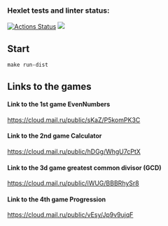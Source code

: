 ### Hexlet tests and linter status:
[![Actions Status](https://github.com/reshetovsn/java-project-61/workflows/hexlet-check/badge.svg)](https://github.com/reshetovsn/java-project-61/actions)
<a href="https://codeclimate.com/github/reshetovsn/java-project-61/maintainability"><img src="https://api.codeclimate.com/v1/badges/e65c9fd6c574a55be356/maintainability" /></a>
## Start
`make run-dist`
## Links to the games
#### Link to the 1st game EvenNumbers
https://cloud.mail.ru/public/sKaZ/P5komPK3C
#### Link to the 2nd game Calculator
https://cloud.mail.ru/public/hDGg/WhgU7cPtX
#### Link to the 3d game greatest common divisor (GCD)
https://cloud.mail.ru/public/iWUG/BBBRhySr8
#### Link to the 4th game Progression
https://cloud.mail.ru/public/vEsy/Jp9v9ujqF
